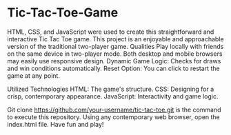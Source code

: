 # Tic-Tac-Toe-Game
HTML, CSS, and JavaScript were used to create this straightforward and interactive Tic Tac Toe game. This project is an enjoyable and approachable version of the traditional two-player game.
Qualities
Play locally with friends on the same device in two-player mode.
Both desktop and mobile browsers may easily use responsive design.
Dynamic Game Logic: Checks for draws and win conditions automatically.
Reset Option: You can click to restart the game at any point.

Utilized Technologies
HTML: The game's structure.
CSS: Designing for a crisp, contemporary appearance.
JavaScript: Interactivity and game logic.

Git clone https://github.com/your-username/tic-tac-toe.git is the command to execute this repository.
Using any contemporary web browser, open the index.html file.
Have fun and play!

